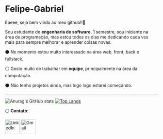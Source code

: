 # Felipe-Gabriel
Eaeee, seja bem vindo ao meu github!!👾

Sou estudante de **engenharia de software**, 1 semestre, sou iniciante na área de programação, mas estou todos os dias me dedicando cada ves mais para sempre melhorar e aprender coisas novas.

⚫️ No momento estou muito interessado na área web, front, back e fullstack.

⚪️ Gosto muito de trabalhar em **equipe**, principalmente na área da computação.

⚫️ Não tenho projetos ainda, mas logo logo estarei começando.

---------

![Anurag's GitHub stats](https://github-readme-stats.vercel.app/api?username=felipegabrielll&show_icons=true&theme=dark)
 [![Top Langs](https://github-readme-stats.vercel.app/api/top-langs/?username=felipegabrielll&show_icons&theme=dark)](https://github.com/leomunhoz1/github-readme-stats)

⚪️ **Contato:**

   [<img src="https://img.icons8.com/color/96/000000/linkedin.png" alt="LinkedIn" width="48"/>](https://www.linkedin.com/in/felipegabrielcc/)
   [<img src="https://img.icons8.com/color/96/000000/gmail.png" alt="Gmail" width="48"/>](fg0139784@gmail.com)
